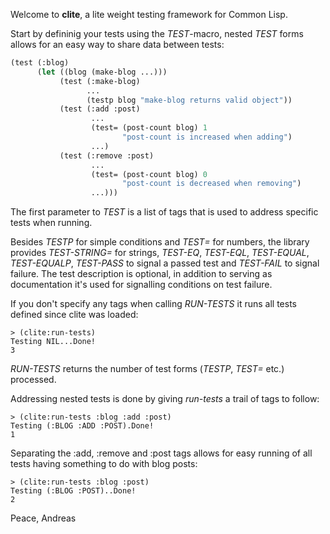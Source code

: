 Welcome to **clite**, a lite weight testing framework for Common Lisp.

Start by defininig your tests using the *TEST*-macro, nested *TEST* forms allows for an easy way to share data between tests:

```lisp
(test (:blog)
      (let ((blog (make-blog ...)))
           (test (:make-blog)
                 ...
                 (testp blog "make-blog returns valid object"))
           (test (:add :post)
                  ...
                  (test= (post-count blog) 1
                         "post-count is increased when adding")
                  ...)
           (test (:remove :post)
                  ...
                  (test= (post-count blog) 0
                         "post-count is decreased when removing")
                  ...)))
```

The first parameter to *TEST* is a list of tags that is used to address specific tests when running.

Besides *TESTP* for simple conditions and *TEST=* for numbers, the library provides *TEST-STRING=* for strings, *TEST-EQ*, *TEST-EQL*, *TEST-EQUAL*, *TEST-EQUALP*, *TEST-PASS* to signal a passed test and *TEST-FAIL* to signal failure. The test description is optional, in addition to serving as documentation it's used for signalling conditions on test failure.

If you don't specify any tags when calling *RUN-TESTS* it runs all tests defined since clite was loaded:

```
> (clite:run-tests)
Testing NIL...Done!
3
```

*RUN-TESTS* returns the number of test forms (*TESTP*, *TEST=* etc.) processed.

Addressing nested tests is done by giving *run-tests* a trail of tags to follow:

```
> (clite:run-tests :blog :add :post)
Testing (:BLOG :ADD :POST).Done!
1
```

Separating the :add, :remove and :post tags allows for easy running of all tests having something to do with blog posts:

```
> (clite:run-tests :blog :post)
Testing (:BLOG :POST)..Done!
2
```

Peace,
Andreas
